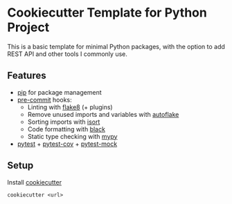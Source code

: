 # Cookiecutter Template for Python Project

This is a basic template for minimal Python packages, with the option to add REST API and other tools I commonly use.

## Features

* [pip](https://github.com/pypa/pip) for package management
* [pre-commit](https://pre-commit.com/) hooks:
  * Linting with [flake8](https://flake8.pycqa.org/en/latest/) (+ plugins)
  * Remove unused imports and variables with [autoflake](https://github.com/myint/autoflake)
  * Sorting imports with [isort](https://github.com/timothycrosley/isort)
  * Code formatting with [black](https://black.readthedocs.io/en/stable/)
  * Static type checking with [mypy](https://mypy.readthedocs.io/)
* [pytest](https://docs.pytest.org/en/latest/) + [pytest-cov](https://pytest-cov.readthedocs.io/) + [pytest-mock](https://github.com/pytest-dev/pytest-mock)

## Setup

Install [cookiecutter](https://github.com/cookiecutter/cookiecutter)

```
cookiecutter <url>
```